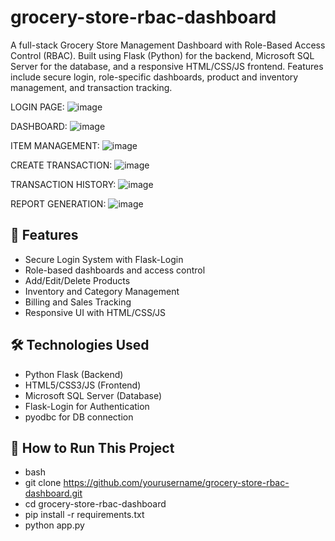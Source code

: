 # grocery-store-rbac-dashboard
 A full-stack Grocery Store Management Dashboard with Role-Based Access Control (RBAC). Built using Flask (Python) for the backend, Microsoft SQL Server for the database, and a responsive HTML/CSS/JS frontend. Features include secure login, role-specific dashboards, product and inventory management, and transaction tracking.

 LOGIN PAGE:
 ![image](https://github.com/user-attachments/assets/d5424f83-290f-4a1c-bd0b-0bad51c16ff7)

 DASHBOARD:
 ![image](https://github.com/user-attachments/assets/112e30c3-fdb5-4cce-ae4b-d29da0d109a3)

 ITEM MANAGEMENT:
 ![image](https://github.com/user-attachments/assets/52698c5f-3cf4-4330-b50b-15e5a2d40054)

 CREATE TRANSACTION:
 ![image](https://github.com/user-attachments/assets/b91e1bea-72d7-4701-9aea-35f171f2b643)

 TRANSACTION HISTORY:
 ![image](https://github.com/user-attachments/assets/4ea69114-aaa5-487d-9b2a-4968f8cd5a90)

 REPORT GENERATION:
 ![image](https://github.com/user-attachments/assets/047ee1ee-95f4-43e7-9aa4-ad1a8fb9a865)

 ## 🔐 Features
- Secure Login System with Flask-Login
- Role-based dashboards and access control
- Add/Edit/Delete Products
- Inventory and Category Management
- Billing and Sales Tracking
- Responsive UI with HTML/CSS/JS

## 🛠️ Technologies Used
- Python Flask (Backend)
- HTML5/CSS3/JS (Frontend)
- Microsoft SQL Server (Database)
- Flask-Login for Authentication
- pyodbc for DB connection

## 🚀 How to Run This Project
- bash
- git clone https://github.com/yourusername/grocery-store-rbac-dashboard.git
- cd grocery-store-rbac-dashboard
- pip install -r requirements.txt
- python app.py









